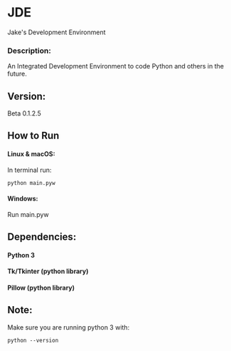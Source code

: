 # JDE
Jake's Development Environment

### Description:
An Integrated Development Environment to code Python and others in the future.

## Version:
Beta 0.1.2.5

## How to Run
#### Linux & macOS:
In terminal run:
```
python main.pyw
```

#### Windows:
Run main.pyw

## Dependencies:
#### Python 3
#### Tk/Tkinter (python library)
#### Pillow (python library)


## Note:
Make sure you are running python 3 with:
```
python --version
```

